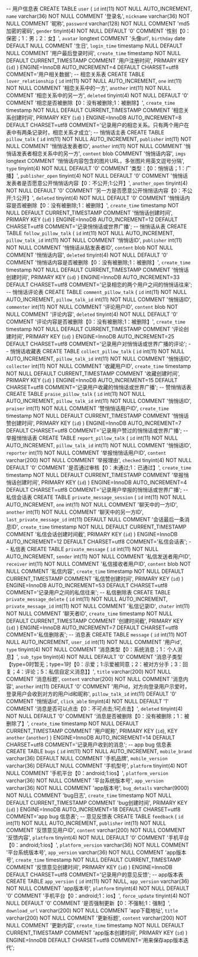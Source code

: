 -- 用户信息表
CREATE TABLE `user` (
  `id` int(11) NOT NULL AUTO_INCREMENT,
  `name` varchar(36) NOT NULL COMMENT '登录名',
  `nickname` varchar(36) NOT NULL COMMENT '昵称',
  `password` varchar(128) NOT NULL COMMENT 'md5加密的密码',
  `gender` tinyint(4) NOT NULL DEFAULT '0' COMMENT '性别【0：保密；1：男；2：女】',
  `avatar` longtext COMMENT '头像url',
  `birthday` date DEFAULT NULL COMMENT '生日',
  `login_time` timestamp NULL DEFAULT NULL COMMENT '用户最后登录时间',
  `create_time` timestamp NOT NULL DEFAULT CURRENT_TIMESTAMP COMMENT '用户注册时间',
  PRIMARY KEY (`id`)
) ENGINE=InnoDB AUTO_INCREMENT=4 DEFAULT CHARSET=utf8 COMMENT='用户相关数据';
-- 相恋关系表
CREATE TABLE `lover_relationship` (
  `id` int(11) NOT NULL AUTO_INCREMENT,
  `one` int(11) NOT NULL COMMENT '相恋关系中的一方',
  `another` int(11) NOT NULL COMMENT '相恋关系中的另一方',
  `deleted` tinyint(4) NOT NULL DEFAULT '0' COMMENT '相恋是否被删除【0：没有被删除;1：被删除】',
  `create_time` timestamp NOT NULL DEFAULT CURRENT_TIMESTAMP COMMENT '相恋关系创建时间',
  PRIMARY KEY (`id`)
) ENGINE=InnoDB AUTO_INCREMENT=8 DEFAULT CHARSET=utf8 COMMENT='记录用户的相恋关系。只有两个用户在表中有两条记录时，相恋关系才成立';
-- 悄悄话主表
CREATE TABLE `pillow_talk` (
  `id` int(11) NOT NULL AUTO_INCREMENT,
  `publisher` int(11) NOT NULL COMMENT '悄悄话发表者ID',
  `another` int(11) NOT NULL COMMENT '悄悄话发表者相恋关系中的另一方',
  `content` blob COMMENT '悄悄话内容',
  `imgs` longtext COMMENT '悄悄话内容包含的图片URL，多张图片用英文逗号分隔',
  `type` tinyint(4) NOT NULL DEFAULT '0' COMMENT '类型：【0：悄悄话；1：广播】',
  `publisher_open` tinyint(4) NOT NULL DEFAULT '0' COMMENT '悄悄话发表者是否愿意公开悄悄话内容【0：不公开;1:公开】',
  `another_open` tinyint(4) NOT NULL DEFAULT '0' COMMENT '另一方是否愿意公开悄悄话内容【0：不公开;1:公开】',
  `deleted` tinyint(4) NOT NULL DEFAULT '0' COMMENT '悄悄话内容是否被删除【0：没有被删除;1：被删除】',
  `create_time` timestamp NOT NULL DEFAULT CURRENT_TIMESTAMP COMMENT '悄悄话创建时间',
  PRIMARY KEY (`id`)
) ENGINE=InnoDB AUTO_INCREMENT=12 DEFAULT CHARSET=utf8 COMMENT='记录悄悄话或世界广播';
-- 悄悄话从表
CREATE TABLE `follow_pillow_talk` (
  `id` int(11) NOT NULL AUTO_INCREMENT,
  `pillow_talk_id` int(11) NOT NULL COMMENT '悄悄话ID',
  `publisher` int(11) NOT NULL COMMENT '悄悄话从贴发表者ID',
  `content` blob NOT NULL COMMENT '悄悄话内容',
  `deleted` tinyint(4) NOT NULL DEFAULT '0' COMMENT '悄悄话内容是否被删除【0：没有被删除;1：被删除】',
  `create_time` timestamp NOT NULL DEFAULT CURRENT_TIMESTAMP COMMENT '悄悄话创建时间',
  PRIMARY KEY (`id`)
) ENGINE=InnoDB AUTO_INCREMENT=33 DEFAULT CHARSET=utf8 COMMENT='记录相恋的两个用户之间的悄悄话往来';
-- 悄悄话评论表
CREATE TABLE `comment_pillow_talk` (
  `id` int(11) NOT NULL AUTO_INCREMENT,
  `pillow_talk_id` int(11) NOT NULL COMMENT '悄悄话ID',
  `commenter` int(11) NOT NULL COMMENT '评论用户ID',
  `content` blob NOT NULL COMMENT '评论内容',
  `deleted` tinyint(4) NOT NULL DEFAULT '0' COMMENT '评论内容是否被删除【0：没有被删除;1：被删除】',
  `create_time` timestamp NOT NULL DEFAULT CURRENT_TIMESTAMP COMMENT '评论创建时间',
  PRIMARY KEY (`id`)
) ENGINE=InnoDB AUTO_INCREMENT=25 DEFAULT CHARSET=utf8 COMMENT='记录用户对悄悄话或世界广播的评论';
-- 悄悄话收藏表
CREATE TABLE `collect_pillow_talk` (
  `id` int(11) NOT NULL AUTO_INCREMENT,
  `pillow_talk_id` int(11) NOT NULL COMMENT '悄悄话ID',
  `collecter` int(11) NOT NULL COMMENT '收藏用户ID',
  `create_time` timestamp NOT NULL DEFAULT CURRENT_TIMESTAMP COMMENT '收藏创建时间',
  PRIMARY KEY (`id`)
) ENGINE=InnoDB AUTO_INCREMENT=15 DEFAULT CHARSET=utf8 COMMENT='记录用户收藏的悄悄话或世界广播';
-- 赞悄悄话表
CREATE TABLE `praise_pillow_talk` (
  `id` int(11) NOT NULL AUTO_INCREMENT,
  `pillow_talk_id` int(11) NOT NULL COMMENT '悄悄话ID',
  `praiser` int(11) NOT NULL COMMENT '赞悄悄话用户ID',
  `create_time` timestamp NOT NULL DEFAULT CURRENT_TIMESTAMP COMMENT '悄悄话赞创建时间',
  PRIMARY KEY (`id`)
) ENGINE=InnoDB AUTO_INCREMENT=7 DEFAULT CHARSET=utf8 COMMENT='记录用户赞过的悄悄话或世界广播';
-- 举报悄悄话表
CREATE TABLE `report_pillow_talk` (
  `id` int(11) NOT NULL AUTO_INCREMENT,
  `pillow_talk_id` int(11) NOT NULL COMMENT '悄悄话ID',
  `reporter` int(11) NOT NULL COMMENT '举报悄悄话用户ID',
  `content` varchar(200) NOT NULL COMMENT '举报理由',
  `checked` tinyint(4) NOT NULL DEFAULT '0' COMMENT '是否通过审核【0：未通过;1：已通过】',
  `create_time` timestamp NOT NULL DEFAULT CURRENT_TIMESTAMP COMMENT '举报悄悄话创建时间',
  PRIMARY KEY (`id`)
) ENGINE=InnoDB AUTO_INCREMENT=4 DEFAULT CHARSET=utf8 COMMENT='记录用户举报的悄悄话或世界广播';
-- 私信会话表
CREATE TABLE `private_message_session` (
  `id` int(11) NOT NULL AUTO_INCREMENT,
  `one` int(11) NOT NULL COMMENT '聊天中的一方ID',
  `another` int(11) NOT NULL COMMENT '聊天中的另一方ID',
  `last_private_message_id` int(11) DEFAULT NULL COMMENT '会话最后一条消息ID',
  `create_time` timestamp NOT NULL DEFAULT CURRENT_TIMESTAMP COMMENT '私信会话创建时间截',
  PRIMARY KEY (`id`)
) ENGINE=InnoDB AUTO_INCREMENT=12 DEFAULT CHARSET=utf8 COMMENT='私信会话表';
-- 私信表
CREATE TABLE `private_message` (
  `id` int(11) NOT NULL AUTO_INCREMENT,
  `sender` int(11) NOT NULL COMMENT '私信发送者用户ID',
  `receiver` int(11) NOT NULL COMMENT '私信接收者用户ID',
  `content` blob NOT NULL COMMENT '私信内容',
  `create_time` timestamp NOT NULL DEFAULT CURRENT_TIMESTAMP COMMENT '私信赞创建时间',
  PRIMARY KEY (`id`)
) ENGINE=InnoDB AUTO_INCREMENT=53 DEFAULT CHARSET=utf8 COMMENT='记录用户之间的私信往来';
-- 私信删除表
CREATE TABLE `private_message_delete` (
  `id` int(11) NOT NULL AUTO_INCREMENT,
  `private_message_id` int(11) NOT NULL COMMENT '私信记录ID',
  `chater` int(11) NOT NULL COMMENT '聊天者ID',
  `create_time` timestamp NOT NULL DEFAULT CURRENT_TIMESTAMP COMMENT '创建时间截',
  PRIMARY KEY (`id`)
) ENGINE=InnoDB AUTO_INCREMENT=7 DEFAULT CHARSET=utf8 COMMENT='私信删除表';
-- 消息表
CREATE TABLE `message` (
  `id` int(11) NOT NULL AUTO_INCREMENT,
  `user_id` int(11) NOT NULL COMMENT '用户id',
  `type` tinyint(4) NOT NULL COMMENT '消息类型【0：系统消息；1：个人消息】',
  `sub_type` tinyint(4) NOT NULL DEFAULT '0' COMMENT '消息子类型【type=0时暂无；type=1时【0：示爱；1:示爱被同意；2：被对方分手；3：回复；4：评论；5：私信自定义消息】】',
  `title` varchar(200) NOT NULL COMMENT '消息标题',
  `content` varchar(200) NOT NULL COMMENT '消息内容',
  `another` int(11) DEFAULT '0' COMMENT '用户id，对方向登录用户示爱时，登录用户会收到对方的用户id和昵称',
  `pillow_talk_id` int(11) DEFAULT '0' COMMENT '悄悄话id',
  `click_able` tinyint(4) NOT NULL DEFAULT '1' COMMENT '消息是否可以点击【0：不可点击;1可点击】',
  `deleted` tinyint(4) NOT NULL DEFAULT '0' COMMENT '消息是否被删除【0：没有被删除；1：被删除了】',
  `create_time` timestamp NOT NULL DEFAULT CURRENT_TIMESTAMP COMMENT '用户昵称',
  PRIMARY KEY (`id`),
  KEY `another` (`another`)
) ENGINE=InnoDB AUTO_INCREMENT=14 DEFAULT CHARSET=utf8 COMMENT='记录用户收到的消息';
-- app bug 信息表
CREATE TABLE `bugs` (
  `id` int(11) NOT NULL AUTO_INCREMENT,
  `mobile_brand` varchar(36) DEFAULT NULL COMMENT '手机品牌',
  `mobile_version` varchar(36) DEFAULT NULL COMMENT '手机型号',
  `platform` tinyint(4) NOT NULL COMMENT '手机平台【0：android;1:ios】',
  `platform_version` varchar(36) NOT NULL COMMENT '平台系统版本号',
  `app_version` varchar(36) NOT NULL COMMENT 'app版本号',
  `bug_details` varchar(9000) NOT NULL COMMENT 'bug日志',
  `create_time` timestamp NOT NULL DEFAULT CURRENT_TIMESTAMP COMMENT 'bug创建时间',
  PRIMARY KEY (`id`)
) ENGINE=InnoDB AUTO_INCREMENT=18 DEFAULT CHARSET=utf8 COMMENT='app bug 信息表';
-- 意见反馈表
CREATE TABLE `feedback` (
  `id` int(11) NOT NULL AUTO_INCREMENT,
  `publisher` int(11) NOT NULL COMMENT '反馈意见用户ID',
  `content` varchar(200) NOT NULL COMMENT '反馈内容',
  `platform` tinyint(4) NOT NULL DEFAULT '0' COMMENT '手机平台【0：android;1:ios】',
  `platform_version` varchar(36) NOT NULL COMMENT '平台系统版本号',
  `app_version` varchar(36) NOT NULL COMMENT 'app版本号',
  `create_time` timestamp NOT NULL DEFAULT CURRENT_TIMESTAMP COMMENT '反馈意见创建时间',
  PRIMARY KEY (`id`)
) ENGINE=InnoDB DEFAULT CHARSET=utf8 COMMENT='记录用户的意见反馈';
-- app版本表
CREATE TABLE `app_version` (
  `id` int(11) NOT NULL,
  `app_version` varchar(36) NOT NULL COMMENT 'app版本号',
  `platform` tinyint(4) NOT NULL DEFAULT '0' COMMENT '手机平台【0：android;1：ios】',
  `force_update` tinyint(4) NOT NULL DEFAULT '0' COMMENT '是否强制更新【0：不强制;1：强制】',
  `download_url` varchar(200) NOT NULL COMMENT 'app下载地址',
  `title` varchar(200) NOT NULL COMMENT '更新标题',
  `content` varchar(200) NOT NULL COMMENT '更新内容',
  `create_time` timestamp NOT NULL DEFAULT CURRENT_TIMESTAMP COMMENT 'app版本创建时间',
  PRIMARY KEY (`id`)
) ENGINE=InnoDB DEFAULT CHARSET=utf8 COMMENT='用来保存app版本迭代';